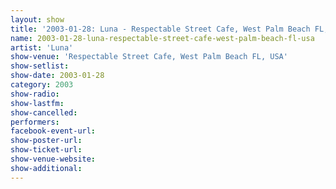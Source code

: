 ```yaml
---
layout: show
title: '2003-01-28: Luna - Respectable Street Cafe, West Palm Beach FL, USA'
name: 2003-01-28-luna-respectable-street-cafe-west-palm-beach-fl-usa
artist: 'Luna'
show-venue: 'Respectable Street Cafe, West Palm Beach FL, USA'
show-setlist: 
show-date: 2003-01-28
category: 2003
show-radio: 
show-lastfm: 
show-cancelled: 
performers: 
facebook-event-url: 
show-poster-url: 
show-ticket-url: 
show-venue-website: 
show-additional: 
---
```


